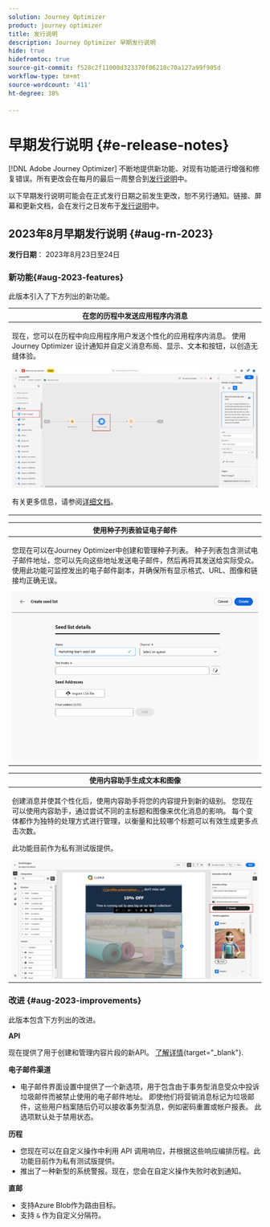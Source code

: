 ```yaml
---
solution: Journey Optimizer
product: journey optimizer
title: 发行说明
description: Journey Optimizer 早期发行说明
hide: true
hidefromtoc: true
source-git-commit: f528c2f11000d323370f06210c70a127a99f905d
workflow-type: tm+mt
source-wordcount: '411'
ht-degree: 38%

---
```


# 早期发行说明 {#e-release-notes}

[!DNL Adobe Journey Optimizer] 不断地提供新功能、对现有功能进行增强和修复错误。所有更改会在每月的最后一周整合到[发行说明](release-notes.md)中。

以下早期发行说明可能会在正式发行日期之前发生更改，恕不另行通知。链接、屏幕和更新文档，会在发行之日发布于[发行说明](release-notes.md)中。

## 2023年8月早期发行说明 {#aug-rn-2023}

**发行日期**： 2023年8月23日至24日

### 新功能{#aug-2023-features}

此版本引入了下方列出的新功能。

<table>
<thead>
<tr>
<th><strong>在您的历程中发送应用程序内消息</strong><br/></th>
</tr>
</thead>
<tbody>
<tr>
<td>
<p>现在，您可以在历程中向应用程序用户发送个性化的应用程序内消息。 使用 Journey Optimizer 设计通知并自定义消息布局、显示、文本和按钮，以创造无缝体验。</p>
<img src="assets/in_app_journey_1.png"/>
<p>有关更多信息，请参阅<a href="../in-app/get-started-in-app.md">详细文档</a>。</p>
</tr>
</tbody>
</table>


<table>
<thead>
<tr>
<th><strong>使用种子列表验证电子邮件</strong><br/></th>
</tr>
</thead>
<tbody>
<tr>
<td>
<p>您现在可以在Journey Optimizer中创建和管理种子列表。 种子列表包含测试电子邮件地址，您可以先向这些地址发送电子邮件，然后再将其发送给实际受众。 使用此功能可监控发出的电子邮件副本，并确保所有显示格式、URL、图像和链接均正确无误。</p>
<img src="../configuration/assets/seed-list-details.png">
<!--p>For more information, refer to the <a href="../audience/get-started-audience-orchestration.md">detailed documentation</a>.</p-->
</td>
</tr>
</tbody>
</table>


<table>
<thead>
<tr>
<th><strong>使用内容助手生成文本和图像</strong><br/></th>
</tr>
</thead>
<tbody>
<tr>
<td>
<p>创建消息并使其个性化后，使用内容助手将您的内容提升到新的级别。 您现在可以使用内容助手，通过尝试不同的主标题和图像来优化消息的影响。 每个变体都作为独特的处理方式进行管理，以衡量和比较哪个标题可以有效生成更多点击次数。</p>
<p>此功能目前作为私有测试版提供。</p>
<img src="assets/gen-ai-image-2.png"/>
<!--p>For more information, refer to the <a href="../start/search-filter-categorize.md#tags">detailed documentation</a>.</p-->
</td>
</tr>
</tbody>
</table>



### 改进 {#aug-2023-improvements}

此版本包含下方列出的改进。

**API**

现在提供了用于创建和管理内容片段的新API。 [了解详情](https://developer.adobe.com/journey-optimizer-apis/references/content-templates/#tag/Content-fragment-API){target="_blank"}.

**电子邮件渠道**

* 电子邮件界面设置中提供了一个新选项，用于包含由于事务型消息受众中投诉垃圾邮件而被禁止使用的电子邮件地址。 即使他们将营销消息标记为垃圾邮件，这些用户档案随后仍可以接收事务型消息，例如密码重置或帐户报表。 此选项默认处于禁用状态。

**历程**

* 您现在可以在自定义操作中利用 API 调用响应，并根据这些响应编排历程。此功能目前作为私有测试版提供。
* 推出了一种新型的系统警报。现在，您会在自定义操作失败时收到通知。


**直邮**

* 支持Azure Blob作为路由目标。
* 支持 `&` 作为自定义分隔符。